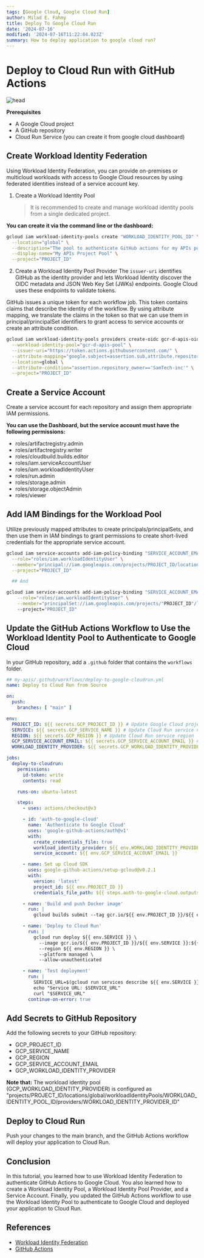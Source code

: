 ```yaml
---
tags: [Google Cloud, Google Cloud Run]
author: Milad E. Fahmy
title: Deploy To Google Cloud Run
date: '2024-07-16'
modified: '2024-07-16T11:22:04.023Z'
summary: How to deploy application to google cloud run?
---
```


# Deploy to Cloud Run with GitHub Actions

![head](/static/images/google-cloud/deploy-to-google-cloud-run.jpg)


**Prerequisites**

- A Google Cloud project
- A GitHub repository
- Cloud Run Service (you can create it from google cloud dashboard)

## Create Workload Identity Federation

Using Workload Identity Federation, you can provide on-premises or multicloud workloads with access to Google Cloud resources by using federated identities instead of a service account key.

1. Create a Workload Identity Pool
   > It is recommended to create and manage workload identity pools from a single dedicated project.

**You can create it via the command line or the dashboard:**

```bash
gcloud iam workload-identity-pools create "WORKLOAD_IDENTITY_POOL_ID" \
  --location="global" \
  --description="The pool to authenticate GitHub actions for my APIs pool." \
  --display-name="My APIs Project Pool" \
  --project="PROJECT_ID"
```

2. Create a Workload Identity Pool Provider
   The `issuer-uri` identifies GitHub as the identity provider and lets Workload Identity discover the OIDC metadata and JSON Web Key Set (JWKs) endpoints. Google Cloud uses these endpoints to validate tokens.

GitHub issues a unique token for each workflow job. This token contains claims that describe the identity of the workflow. By using attribute mapping, we translate the claims in the token so that we can use them in principal/principalSet identifiers to grant access to service accounts or create an attribute condition.

```bash
gcloud iam workload-identity-pools providers create-oidc gcr-d-apis-oidc \
  --workload-identity-pool="gcr-d-apis-pool" \
  --issuer-uri="https://token.actions.githubusercontent.com/" \
  --attribute-mapping="google.subject=assertion.sub,attribute.repository=assertion.repository,attribute.repository_owner=assertion.repository_owner,attribute.branch=assertion.sub.extract('/heads/main/')" \
  --location=global \
  --attribute-condition="assertion.repository_owner=='SamTech-inc'" \
  --project="PROJECT_ID"
```

## Create a Service Account

Create a service account for each repository and assign them appropriate IAM permissions.

**You can use the Dashboard, but the service account must have the following permissions:**

- roles/artifactregistry.admin
- roles/artifactregistry.writer
- roles/cloudbuild.builds.editor
- roles/iam.serviceAccountUser
- roles/iam.workloadIdentityUser
- roles/run.admin
- roles/storage.admin
- roles/storage.objectAdmin
- roles/viewer

## Add IAM Bindings for the Workload Pool

Utilize previously mapped attributes to create principals/principalSets, and then use them in IAM bindings to grant permissions to create short-lived credentials for the appropriate service account.

```bash
gcloud iam service-accounts add-iam-policy-binding "SERVICE_ACCOUNT_EMAIL" \
  --role="roles/iam.workloadIdentityUser" \
  --member="principal://iam.googleapis.com/projects/PROJECT_ID/locations/global/workloadIdentityPools/gcr-d-apis-pool/subject/repo:SamTech-inc/gcr-d-apis:ref:refs/heads/main" \
  --project="PROJECT_ID"

  ## And

gcloud iam service-accounts add-iam-policy-binding "SERVICE_ACCOUNT_EMAIL" \
    --role="roles/iam.workloadIdentityUser" \
    --member="principalSet://iam.googleapis.com/projects/"PROJECT_ID"/locations/global/workloadIdentityPools/gcr-d-apis-pool/attribute.repository/gcr-d-apis-oidc" \                
    --project="PROJECT_ID"
```

## Update the GitHub Actions Workflow to Use the Workload Identity Pool to Authenticate to Google Cloud

In your GitHub repository, add a `.github` folder that contains the `workflows` folder.

```yml
## my-apis/.github/workflows/deploy-to-google-cloudrun.yml
name: Deploy to Cloud Run from Source

on:
  push:
    branches: [ "main" ]

env:
  PROJECT_ID: ${{ secrets.GCP_PROJECT_ID }} # Update Google Cloud project ID
  SERVICE: ${{ secrets.GCP_SERVICE_NAME }} # Update Cloud Run service name
  REGION: ${{ secrets.GCP_REGION }} # Update Cloud Run service region
  GCP_SERVICE_ACCOUNT_EMAIL: ${{ secrets.GCP_SERVICE_ACCOUNT_EMAIL }} # Update service account email
  WORKLOAD_IDENTITY_PROVIDER: ${{ secrets.GCP_WORKLOAD_IDENTITY_PROVIDER }} # Update workload identity provider

jobs:
  deploy-to-cloudrun:
    permissions:
      id-token: write
      contents: read

    runs-on: ubuntu-latest

    steps:
      - uses: actions/checkout@v3

      - id: 'auth-to-google-cloud'
        name: 'Authenticate to Google Cloud'
        uses: 'google-github-actions/auth@v1'
        with:
          create_credentials_file: true
          workload_identity_provider: ${{ env.WORKLOAD_IDENTITY_PROVIDER }}
          service_account: ${{ env.GCP_SERVICE_ACCOUNT_EMAIL }}

      - name: Set up Cloud SDK
        uses: google-github-actions/setup-gcloud@v0.2.1
        with:
          version: 'latest'
          project_id: ${{ env.PROJECT_ID }}
          credentials_file_path: ${{ steps.auth-to-google-cloud.outputs.credentials_file_path }}

      - name: 'Build and push Docker image'
        run: |
          gcloud builds submit --tag gcr.io/${{ env.PROJECT_ID }}/${{ env.SERVICE }}:${{ github.sha }}

      - name: 'Deploy to Cloud Run'
        run: |
          gcloud run deploy ${{ env.SERVICE }} \
            --image gcr.io/${{ env.PROJECT_ID }}/${{ env.SERVICE }}:${{ github.sha }} \
            --region ${{ env.REGION }} \
            --platform managed \
            --allow-unauthenticated

      - name: 'Test deployment'
        run: |
          SERVICE_URL=$(gcloud run services describe ${{ env.SERVICE }} --region ${{ env.REGION }} --format "value(status.url)")
          echo "Service URL: $SERVICE_URL"
          curl "$SERVICE_URL"
        continue-on-error: true
```

## Add Secrets to GitHub Repository

Add the following secrets to your GitHub repository:

- GCP_PROJECT_ID
- GCP_SERVICE_NAME
- GCP_REGION
- GCP_SERVICE_ACCOUNT_EMAIL
- GCP_WORKLOAD_IDENTITY_PROVIDER

**Note that:** The workload identity pool (GCP_WORKLOAD_IDENTITY_PROVIDER) is configured as "projects/PROJECT_ID/locations/global/workloadIdentityPools/WORKLOAD_IDENTITY_POOL_ID/providers/WORKLOAD_IDENTITY_PROVIDER_ID"

## Deploy to Cloud Run

Push your changes to the main branch, and the GitHub Actions workflow will deploy your application to Cloud Run.

## Conclusion

In this tutorial, you learned how to use Workload Identity Federation to authenticate GitHub Actions to Google Cloud. You also learned how to create a Workload Identity Pool, a Workload Identity Pool Provider, and a Service Account. Finally, you updated the GitHub Actions workflow to use the Workload Identity Pool to authenticate to Google Cloud and deployed your application to Cloud Run.

## References

- [Workload Identity Federation](https://cloud.google.com/iam/docs/workload-identity-federation)
- [GitHub Actions](https://docs.github.com/en/actions)
